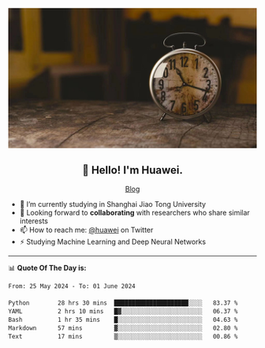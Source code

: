 <div align="center">
  <a href="https://github.com/JHW5981">
    <img src="./assets/background.jpg">
  </a>
</div>

<h2 align="center">👋 Hello! I'm Huawei.</h2>
<p align="center">
  <a href="https://blog.csdn.net/Edward__J?spm=1000.2115.3001.5343">Blog</a>
</p>


- 🔭 I’m currently studying in Shanghai Jiao Tong University
- 💬 Looking forward to **collaborating** with researchers who share similar interests
- 📫 How to reach me: [@huawei](https://twitter.com/yoohuaff) on Twitter
- ⚡ Studying Machine Learning and Deep Neural Networks

-------
📊 **Quote Of The Day is:**
<!--START_SECTION:waka-->

```txt
From: 25 May 2024 - To: 01 June 2024

Python        28 hrs 30 mins  █████████████████████░░░░   83.37 %
YAML          2 hrs 10 mins   █▓░░░░░░░░░░░░░░░░░░░░░░░   06.37 %
Bash          1 hr 35 mins    █░░░░░░░░░░░░░░░░░░░░░░░░   04.63 %
Markdown      57 mins         ▓░░░░░░░░░░░░░░░░░░░░░░░░   02.80 %
Text          17 mins         ▒░░░░░░░░░░░░░░░░░░░░░░░░   00.86 %
```

<!--END_SECTION:waka-->
